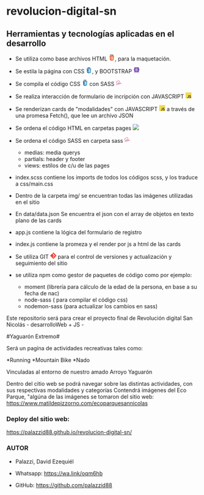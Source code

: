 # revolucion-digital-sn #

## Herramientas y tecnologías aplicadas en el desarrollo ##

* Se utiliza como base archivos HTML <img src="./img/html5.svg" style="width: 16px; height: auto;">, para la maquetación.

* Se estila la página con CSS <img src="./img/css3.svg" style="width: 16px; height: auto;">, y BOOTSTRAP <img src="./img/bootstrap.svg" style="width: 16px; height: auto;">
* Se compila el código CSS <img src="./img/css3.svg" style="width: 16px; height: auto;"> con SASS <img src="./img/sass.svg" style="width: 16px; height: auto;">
* Se realiza interacción de formulario de incripción con JAVASCRIPT <img src="./img/javascript.svg" style="width: 16px; height: auto;">
* Se renderizan cards de "modalidades" con JAVASCRIPT <img src="./img/javascript.svg" style="width: 16px; height: auto;"> a través de una promesa Fetch(), que lee un archivo JSON
* Se ordena el código HTML  en carpetas pages <img src="./img/html.svg" style="width: 16px; height: auto;">
* Se ordena el código SASS en carpeta sass <img src="./img/sass.svg" style="width: 16px; height: auto;">
    -  medias: media querys 
    -  partials: header y footer 
    -  views: estilos de c/u de las pages
* index.scss contiene los imports de todos los códigos scss, y los traduce a css/main.css
* Dentro de la carpeta img/ se encuentran todas las imágenes utilizadas en el sitio
* En data/data.json Se encuentra el json con el array de objetos en texto plano de las cards
* app.js contiene la lógica del formulario de registro
* index.js contiene la promeza y el render por js a html de las cards
* Se utiliza GIT <img src="./img/git.svg" style="width: 16px; height: auto;"> para el control de versiones y actualización y seguimiento del sitio
* se utiliza npm como gestor de paquetes de código como por ejemplo:
    -  moment (librería para cálculo de la edad de la persona, en base a su fecha de nac)
    -  node-sass ( para compilar el código css)
    -  nodemon-sass (para actualizar los cambios en sass)




Este repositorio será para crear el proyecto final de Revolución digital San Nicolás - desarrolloWeb + JS -


#Yaguarón Extremo#

Será un pagína de actividades recreativas tales como:

*Running
*Mountain Bike
*Nado

Vinculadas al entorno de nuestro amado Arroyo Yaguarón

Dentro del citio web se podrá navegar sobre las distintas actividades, con sus respectivas modalidades y  categorías
Contendrá imágenes del Eco Parque, "algúna de las imágenes se tomaron del sitio web: https://www.matildepizzorno.com/ecoparquesannicolas


### Deploy del sitio web:
https://palazzid88.github.io/revolucion-digital-sn/



### AUTOR ###

* Palazzi, David Ezequiél

* Whatsapp: https://wa.link/oqm6hb
* GitHub: https://github.com/palazzid88


